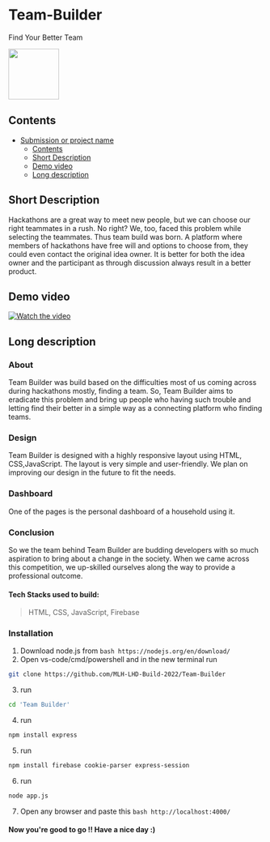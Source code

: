 # Team-Builder 
Find Your Better Team

<img src="https://user-images.githubusercontent.com/72182858/150678144-1b892edd-3d9d-48f1-98ad-b2ec4f334698.svg" width="100" height="100">

## Contents
- [Submission or project name](#team-builder)
  - [Contents](#contents)
  - [Short Description](#short-description)
  - [Demo video](#demo-video)
  - [Long description](#long-description)

## Short Description 

Hackathons are a great way to meet new people, but we can choose our right teammates in a rush. No right? We, too, faced this problem while selecting the teammates. 
Thus team build was born. A platform where members of hackathons have free will and options to choose from, they could even contact the original idea owner. It is better for both the idea owner and the participant as through discussion always result in a better product.

## Demo video 


[![Watch the video](https://user-images.githubusercontent.com/72182858/150680306-e6e63dfe-b048-44cd-adc5-14b1a4524622.png)](https://youtu.be/Kbz8FF8_Hcc)
## Long description 

### About

Team Builder was build based on the difficulties most of us coming across during hackathons mostly, finding a team. So, Team Builder aims to eradicate this problem and bring up people who having such trouble and letting find their better in a simple way as a connecting platform who finding teams.

### Design

Team Builder is designed with a highly responsive layout using HTML, CSS,JavaScript. The layout is very simple and user-friendly. We plan on improving our design in the future to fit the needs.

### Dashboard

One of the pages is the personal dashboard of a household using it. 

### Conclusion

So we the team behind Team Builder are budding developers with so much aspiration to bring about a change in the society. When we came across this competition, we up-skilled ourselves along the way to provide a professional outcome.


#### Tech Stacks used to build:
 > HTML, CSS, JavaScript, Firebase

### Installation

  1. Download node.js from ``bash https://nodejs.org/en/download/ ``
  2. Open vs-code/cmd/powershell and in the new terminal run 
   ```bash 
   git clone https://github.com/MLH-LHD-Build-2022/Team-Builder
   ```
  3. run <br>
   ```bash
   cd 'Team Builder'
   ```
   
  4. run <br>
   ```bash
   npm install express
   ```
  5. run <br>
   ```bash
   npm install firebase cookie-parser express-session
   ```   
  6. run <br>
   ```bash
   node app.js
   ```
  7. Open any browser and paste this ``bash http://localhost:4000/`` <br>

#### Now you're good to go !! Have a nice day :)

